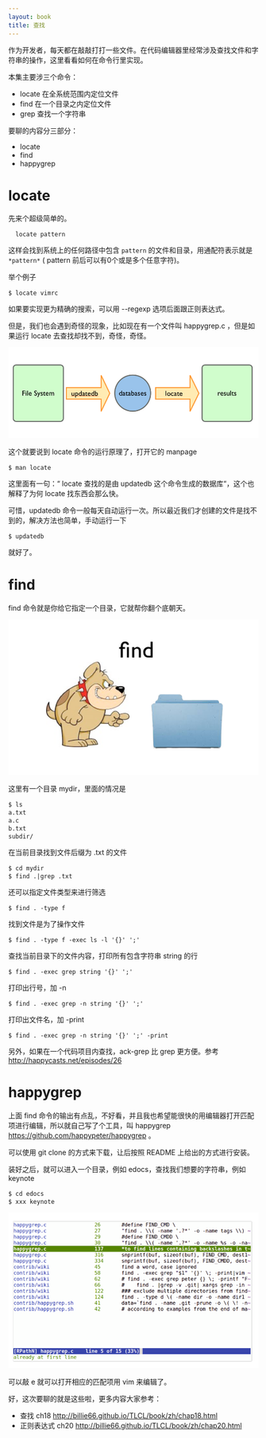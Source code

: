 ```yaml
---
layout: book
title: 查找
---
```


作为开发者，每天都在敲敲打打一些文件。在代码编辑器里经常涉及查找文件和字符串的操作，这里看看如何在命令行里实现。

本集主要涉三个命令：

- locate 在全系统范围内定位文件
- find 在一个目录之内定位文件
- grep 查找一个字符串

要聊的内容分三部分：

- locate
- find
- happygrep

# locate

先来个超级简单的。

      locate pattern

这样会找到系统上的任何路径中包含 `pattern` 的文件和目录，用通配符表示就是 `*pattern*` ( pattern 前后可以有0个或是多个任意字符)。

举个例子

    $ locate vimrc

如果要实现更为精确的搜索，可以用 --regexp 选项后面跟正则表达式。

但是，我们也会遇到奇怪的现象，比如现在有一个文件叫 happygrep.c ，但是如果运行 locate 去查找却找不到，奇怪，奇怪。

![](images/locate.png)

这个就要说到 locate 命令的运行原理了，打开它的 manpage

    $ man locate

这里面有一句：“ locate 查找的是由 updatedb 这个命令生成的数据库“，这个也解释了为何 locate 找东西会那么快。

可惜，updatedb 命令一般每天自动运行一次。所以最近我们才创建的文件是找不到的，解决方法也简单，手动运行一下

    $ updatedb

就好了。

# find

find 命令就是你给它指定一个目录，它就帮你翻个底朝天。

![](images/find.png)

这里有一个目录 mydir，里面的情况是

    $ ls
    a.txt
    a.c
    b.txt
    subdir/

在当前目录找到文件后缀为 .txt 的文件

    $ cd mydir
    $ find .|grep .txt

还可以指定文件类型来进行筛选

    $ find . -type f

找到文件是为了操作文件

    $ find . -type f -exec ls -l '{}' ';'

查找当前目录下的文件内容，打印所有包含字符串 string 的行

    $ find . -exec grep string '{}' ';'

打印出行号，加 -n

    $ find . -exec grep -n string '{}' ';'

打印出文件名，加 -print

    $ find . -exec grep -n string '{}' ';' -print

另外，如果在一个代码项目内查找，ack-grep 比 grep 更方便。参考 <http://happycasts.net/episodes/26>

# happygrep

上面 find 命令的输出有点乱，不好看，并且我也希望能很快的用编辑器打开匹配项进行编辑，所以就自己写了个工具，叫 happygrep <https://github.com/happypeter/happygrep> 。

可以使用 git clone 的方式来下载，让后按照 README 上给出的方式进行安装。

装好之后，就可以进入一个目录，例如 edocs，查找我们想要的字符串，例如 keynote

    $ cd edocs
    $ xxx keynote

![](images/happygrep.png)

可以敲 e 就可以打开相应的匹配项用 vim 来编辑了。

好，这次要聊的就是这些啦，更多内容大家参考：

- 查找 ch18 <http://billie66.github.io/TLCL/book/zh/chap18.html>
- 正则表达式 ch20 <http://billie66.github.io/TLCL/book/zh/chap20.html>
